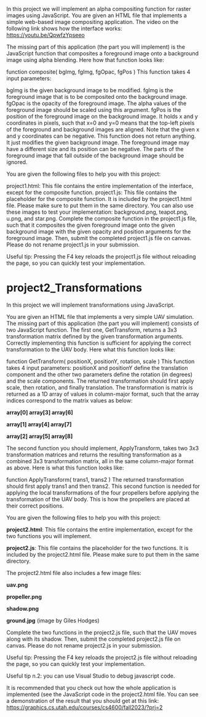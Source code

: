 
In this project we will implement an alpha compositing function for raster images using JavaScript.
You are given an HTML file that implements a simple web-based image compositing application. The video on the following link shows how the interface works:
https://youtu.be/QpwfzYpseeo

The missing part of this application (the part you will implement) is the JavaScript function that composites a foreground image onto a background image using alpha blending. Here how that function looks like:

function composite( bgImg, fgImg, fgOpac, fgPos )
This function takes 4 input parameters:

bgImg is the given background image to be modified.
fgImg is the foreground image that is to be composited onto the background image.
fgOpac is the opacity of the foreground image. The alpha values of the foreground image should be scaled using this argument.
fgPos is the position of the foreground image on the background image. It holds x and y coordinates in pixels, such that x=0 and y=0 means that the top-left pixels of the foreground and background images are aligned. Note that the given x and y coordinates can be negative.
This function does not return anything. It just modifies the given background image. The foreground image may have a different size and its position can be negative. The parts of the foreground image that fall outside of the background image should be ignored.

You are given the following files to help you with this project:

project1.html: This file contains the entire implementation of the interface, except for the composite function.
project1.js: This file contains the placeholder for the composite function. It is included by the project1.html file. Please make sure to put them in the same directory.
You can also use these images to test your implementation: background.png, teapot.png, u.png, and star.png.
Complete the composite function in the project1.js file, such that it composites the given foreground image onto the given background image with the given opacity and position arguments for the foreground image. Then, submit the completed project1.js file on canvas. Please do not rename project1.js in your submission.

Useful tip: Pressing the F4 key reloads the project1.js file without reloading the page, so you can quickly test your implementation.

# project2_Transformations
In this project we will implement transformations using JavaScript.

You are given an HTML file that implements a very simple UAV simulation.
The missing part of this application (the part you will implement) consists of two JavaScript function. The first one, GetTransform, returns a 3x3 transformation matrix defined by the given transformation arguments. Correctly implementing this function is sufficient for applying the correct transformation to the UAV body. Here what this function looks like:

function GetTransform( positionX, positionY, rotation, scale )
This function takes 4 input parameters: positionX and positionY define the translation component and the other two parameters define the rotation (in degrees) and the scale components. The returned transformation should first apply scale, then rotation, and finally translation. The transformation is matrix is returned as a 1D array of values in column-major format, such that the array indices correspond to the matrix values as below:

**array[0]	array[3]	array[6]**

**array[1]	array[4]	array[7]**

**array[2]	array[5]	array[8]**


The second function you should implement, ApplyTransform, takes two 3x3 transformation matrices and returns the resulting transformation as a combined 3x3 transformation matrix, all in the same column-major format as above. Here is what this function looks like:


function ApplyTransform( trans1, trans2 )
The returned transformation should first apply trans1 and then trans2. This second function is needed for applying the local transformations of the four propellers before applying the transformation of the UAV body. This is how the propellers are placed at their correct positions.


You are given the following files to help you with this project:


**project2.html**: This file contains the entire implementation, except for the two functions you will implement.

**project2.js**: This file contains the placeholder for the two functions. It is included by the project2.html file. Please make sure to put them in the same directory.

The project2.html file also includes a few image files:

**uav.png**

**propeller.png**

**shadow.png**

**ground.jpg** (image by Giles Hodges)

Complete the two functions in the project2.js file, such that the UAV moves along with its shadow. Then, submit the completed project2.js file on canvas. Please do not rename project2.js in your submission.


Useful tip: Pressing the F4 key reloads the project2.js file without reloading the page, so you can quickly test your implementation.

Useful tip n.2: you can use Visual Studio to debug javascript code.

It is recommended that you check out how the whole application is implemented (see the JavaScript code in the project2.html file.
You can see a demonstration of the result that you should get at this link:
https://graphics.cs.utah.edu/courses/cs4600/fall2023/?prj=2


